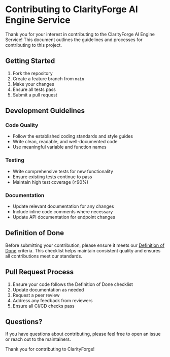 # Contributing to ClarityForge AI Engine Service

Thank you for your interest in contributing to the ClarityForge AI Engine Service! This document outlines the guidelines and processes for contributing to this project.

## Getting Started

1. Fork the repository
2. Create a feature branch from `main`
3. Make your changes
4. Ensure all tests pass
5. Submit a pull request

## Development Guidelines

### Code Quality
- Follow the established coding standards and style guides
- Write clean, readable, and well-documented code
- Use meaningful variable and function names

### Testing
- Write comprehensive tests for new functionality
- Ensure existing tests continue to pass
- Maintain high test coverage (≥90%)

### Documentation
- Update relevant documentation for any changes
- Include inline code comments where necessary
- Update API documentation for endpoint changes

## Definition of Done

Before submitting your contribution, please ensure it meets our [Definition of Done](docs/DEFINITION_OF_DONE.md) criteria. This checklist helps maintain consistent quality and ensures all contributions meet our standards.

## Pull Request Process

1. Ensure your code follows the Definition of Done checklist
2. Update documentation as needed
3. Request a peer review
4. Address any feedback from reviewers
5. Ensure all CI/CD checks pass

## Questions?

If you have questions about contributing, please feel free to open an issue or reach out to the maintainers.

Thank you for contributing to ClarityForge!
